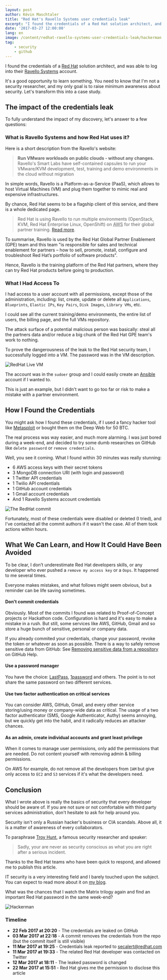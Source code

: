 ```yaml
---
layout: post
author: Kévin Maschtaler
title: "Red Hat's Ravello Systems user credentials leak"
excerpt: "I found the credentials of a Red Hat solution architect, and was able to log into their Ravello Systems account. It's a good opportunity to learn something!"
date: '2017-03-27 12:00:00'
lang: en
image: /content/redhat-ravello-systems-user-credentials-leak/hackerman.png
tag:
    - security
    - github
---
```


I found the credentials of a [Red Hat](https://www.redhat.com/) solution architect, and was able to log into their [Ravello Systems](https://www.ravellosystems.com/) account.

It's a good opportunity to learn something.
You need to know that I'm not a security researcher, and my only goal is to raise minimum awareness about security.
Let's transform this into a case study.

## The impact of the credentials leak

To fully understand the impact of my discovery, let's answer to a few questions:

### What is Ravello Systems and how Red Hat uses it?

Here is a short description from the Ravello's website:

> **Run VMware workloads on public clouds - without any changes.**
> Ravello's Smart Labs have self-contained capsules to run your VMware/KVM development, test, training and demo environments in the cloud without migration

In simple words, Ravello is a Platform-as-a-Service (PaaS), which allows to host Virtual Machines (VM) and plug them together to mimic real and expensive infrastructures.

By chance, Red Hat seems to be a flagship client of this service, and there is a whole dedicated page.

> Red Hat is using Ravello to run multiple environments (OpenStack, KVM, Red Hat Enterprise Linux, OpenShift) on <abbr title="Amazon Web Services">AWS</abbr> for their global partner training. [Read more](https://www.ravellosystems.com/customer-case-studies/virtual-training-lab-red-hat).

To summarise, Ravello is used by the Red Hat Global Partner Enablement (GPE) team and this team "is responsible for sales and technical enablement for partners – how to sell, promote, install, configure and troubleshoot Red Hat’s portfolio of software products".

Hence, Ravello is the training platform of the Red Hat partners, where they can try Red Hat products before going to production.

### What I Had Access To

I had access to a user account with all permissions, except those of the administration, including: list, create, update or delete all `Applications`, `Blueprints`, `Elastic IPs`, `Key Pairs`, `Disk Images`, `Library VMs`, etc.

I could see all the current training/demo environments, the entire list of users, the billing page, and the full VMs repository.

The attack surface of a potential malicious person was basically: steal all the partners data and/or reduce a big chunk of the Red Hat GPE team's work to nothing.

To prove the dangerousness of the leak to the Red Hat security team, I successfully logged into a VM. The password was in the VM description.

![RedHat Live VM](/content/redhat-ravello-systems-user-credentials-leak/redhat-live-vm.png)

The account was in the `sudoer` group and I could easily create an [Ansible](https://www.ansible.com/tower) account if I wanted to.

This is just an example, but I didn't want to go too far or risk to make a mistake with a partner environment.

## How I Found the Credentials

You might ask how I found these credentials, if I used a fancy hacker tool like [Metasploit](https://www.metasploit.com/) or bought them on the Deep Web for 50 BTC.

The real process was way easier, and much more alarming. I was just bored during a week-end, and decided to try some dumb researches on GitHub like `delete password` or `remove credentials`.

Well, you see it coming. What I found within 30 minutes was really stunning:

-   6 AWS access keys with their secret tokens
-   3 MongoDB connection URI (with login and password)
-   1 Twitter API credentials
-   1 Twilio API credentials
-   1 GitHub account credentials
-   1 Gmail account credentials
-   And 1 Ravello Systems account credentials

![The RedHat commit](/content/redhat-ravello-systems-user-credentials-leak/redhat-commit.png)

Fortunately, most of these credentials were disabled or deleted (I tried), and I've contacted all the commit authors if it wasn't the case.
All of them took actions within hours.

## What We Can Learn, and How It Could Have Been Avoided

To be clear, I don’t underestimate Red Hat developers skills, or any developer who ever pushed a `remove my access key` or a `Oops`.
It happened to me several times.

Everyone makes mistakes, and what follows might seem obvious, but a reminder can be life saving sometimes.

#### Don't commit credentials

Obviously. Most of the commits I found was related to Proof-of-Concept projects or Hackathon code.
Configuration is hard and it's easy to make a mistake in a rush.
But still, some services like AWS, GitHub, Gmail and so store a huge bunch of sensitive, personal or company data.

If you already commited your credentials, change your password, revoke the token or whatever as soon as possible.
There is a way to safely remove sensitive data from GitHub: See [Removing sensitive data from a repository](https://help.github.com/articles/removing-sensitive-data-from-a-repository/) on GitHub Help.

#### Use a password manager

You have the choice: [LastPass](https://www.lastpass.com), [1password](https://1password.com/) and others.
The point is to not share the same password on two different services.

#### Use two factor authentication on critical services

You can consider AWS, GitHub, Gmail, and every other service storing/using money or company-wide data as critical.
The usage of a two factor authenticator (SMS, Google Authenticator, Authy) seems annoying, but we quickly get into the habit, and it radically reduces an attacker chances.

#### As an admin, create individual accounts and grant least privilege

When it comes to manage user permissions, only add the permissions that are needed. Do not content yourself with removing admin & billing permissions.

On AWS for example, do not remove all the developers from `IAM` but give only access to `EC2` and `S3` services if it's what the developers need.

## Conclusion

What I wrote above is really the basics of security that every developer should be aware of.
If you are not sure or not comfortable with third party services administration, don't hesitate to ask for help around you.

Security isn't only a Russian hacker's business or CIA scandals. Above all, it is a matter of awareness of every collaborators.

To paraphrase [Troy Hunt](https://www.troyhunt.com), a famous security researcher and speaker:

> Sadly, your are never as security conscious as what you are right after a serious incident.

Thanks to the Red Hat teams who have been quick to respond, and allowed me to publish this article.

IT security is a very interesting field and I barely touched upon the subject. You can expect to read more about it on [my blog](https://www.kmaschta.me/blog/).

What was the chances that I watch the Matrix trilogy again and find an important Red Hat password in the same week-end?

![Hackerman](/content/redhat-ravello-systems-user-credentials-leak/hackerman.png)

### Timeline

-   **22 Feb 2017 at 20:20** - The credentials are leaked on GitHub
-   **03 Mar 2017 at 22:18** - A commit removes the credentials from the repo (but the commit itself is still visible)
-   **11 Mar 2017 at 19:25** - Credentials leak reported to secalert@redhat.com
-   **11 Mar 2017 at 19:33** - The related Red Hat developer was contacted on Twitter
-   **12 Mar 2017 at 18:11** - The leaked password is changed
-   **22 Mar 2017 at 15:51** - Red Hat gives me the permission to disclose this article
